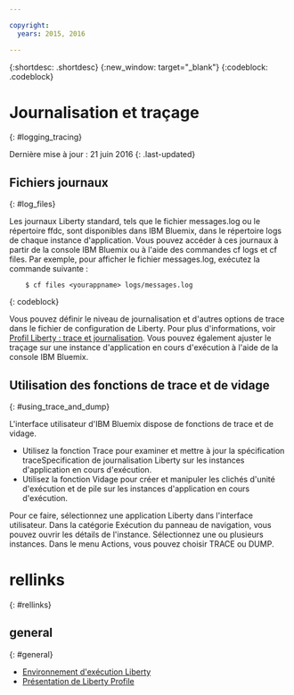 ```yaml
---

copyright:
  years: 2015, 2016

---
```


{:shortdesc: .shortdesc}
{:new_window: target="_blank"}
{:codeblock: .codeblock}

# Journalisation et traçage
{: #logging_tracing}

Dernière mise à jour : 21 juin 2016
{: .last-updated}

## Fichiers journaux
{: #log_files}

Les journaux Liberty standard, tels que le fichier messages.log ou le répertoire ffdc, sont disponibles dans IBM Bluemix, dans le répertoire logs de chaque instance d'application. Vous pouvez accéder à ces journaux à partir de la console IBM Bluemix ou à l'aide des commandes cf logs et cf files.
Par exemple, pour afficher le fichier messages.log, exécutez la commande suivante :
```
    $ cf files <yourappname> logs/messages.log
```
{: codeblock}

Vous
pouvez définir le niveau de journalisation et d'autres options de trace dans
le fichier de configuration de Liberty. Pour plus d'informations, voir
[Profil
Liberty : trace et journalisation](http://www.ibm.com/support/knowledgecenter/SSAW57_8.5.5/com.ibm.websphere.wlp.nd.multiplatform.doc/ae/rwlp_logging.html?cp=SSAW57_8.5.5%2F3-17-0-0). Vous pouvez également ajuster le traçage sur une instance d'application en cours d'exécution à l'aide de la console IBM Bluemix.

## Utilisation des fonctions de trace et de vidage
{: #using_trace_and_dump}

L'interface utilisateur d'IBM Bluemix dispose de fonctions de trace et de vidage.
* Utilisez la fonction Trace pour examiner et mettre à jour la spécification
traceSpecification de journalisation Liberty sur les instances d'application en cours d'exécution.
* Utilisez la fonction Vidage pour créer et manipuler les clichés d'unité d'exécution et de pile sur les instances d'application en cours d'exécution.

Pour
ce faire, sélectionnez une application Liberty dans l'interface utilisateur. Dans la catégorie Exécution du panneau de navigation, vous pouvez ouvrir les détails de l'instance. Sélectionnez une ou plusieurs instances. Dans le menu Actions, vous pouvez choisir TRACE ou DUMP.

# rellinks
{: #rellinks}
## general
{: #general}
* [Environnement d'exécution Liberty](index.html)
* [Présentation de Liberty Profile](http://www-01.ibm.com/support/knowledgecenter/SSAW57_8.5.5/com.ibm.websphere.wlp.nd.doc/ae/cwlp_about.html)
